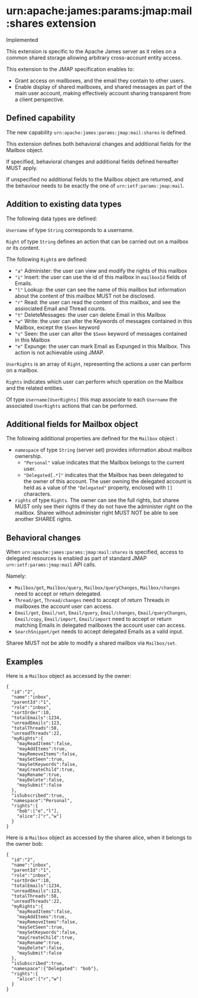 # urn:apache:james:params:jmap:mail:shares extension

<aside class="notice">
  Implemented
</aside>

This extension is specific to the Apache James server as it relies on a common shared storage allowing arbitrary cross-account entity access.

This extension to the JMAP specification enables to:

 - Grant access on mailboxes, and the email they contain to other users.
 - Enable display of shared mailboxes, and shared messages as part of the main user account, making effectively account sharing transparent from a client perspective.

## Defined capability

The new capability `urn:apache:james:params:jmap:mail:shares` is defined.

This extension defines both behavioral changes and additional fields for the Mailbox object.

If specified, behavioral changes and additional fields defined hereafter MUST apply.

If unspecified no additional fields to the Mailbox object are returned, and the behaviour needs to be exactly the one of `urn:ietf:params:jmap:mail`.

## Addition to existing data types

The following data types are defined:

`Username` of type `String` corresponds to a username.

`Right` of type `String` defines an action that can be carried out on a mailbox or its content.

The following `Right`s are defined:

 - `"a"` Administer: the user can view and modify the rights of this mailbox
 - `"i"` Insert: the user can use the id of this mailbox in `mailboxId` fields of Emails.
 - `"l"` Lookup: the user can see the name of this mailbox but information about the content of this mailbox MUST not be disclosed.
 - `"r"` Read: the user can read the content of this mailbox, and see the assiociated Email and Thread counts.
 - `"t"` DeleteMessages: the user can delete Email in this Mailbox
 - `"w"` Write: the user can alter the Keywords of messages contained in this Mailbox, except the `$Seen` keyword
 - `"s"` Seen: the user can alter the `$Seen` keyword of messages contained in this Mailbox
 - `"e"` Expunge: the user can mark Email as Expunged in this Mailbox. This action is not achievable using JMAP.

`UserRights` is an array of `Right`, representing the actions a user can perform on a mailbox.

`Rights` indicates which user can perform which operation on the Mailbox and the related entities.

Of type `Username[UserRights]` this map associate to each `Username` the associated `UserRights` actions that can be performed.

## Additional fields for Mailbox object

The following additional properties are defined for the `Mailbox` object :

 - `namespace` of type `String` (server set) provides information about mailbox ownership.
   - `"Personal"` value indicates that the Mailbox belongs to the current user.
   - `"Delegated[.*]"` indicates that the Mailbox has been delegated to the owner of this account. The user owning the delegated account is held as a value of the `"Delegated"` property, enclosed with `[]` characters.
 - `rights` of type `Rights`. The owner can see the full rights, but sharee MUST only see their rights if they do not have the administer right on the mailbox. Sharee without administer right MUST NOT be able to see another SHAREE rights.

## Behavioral changes

When `urn:apache:james:params:jmap:mail:shares` is specified, access to delegated resources is enabled as part of standard JMAP `urn:ietf:params:jmap:mail` API calls.

Namely:

 - `Mailbox/get`, `Mailbox/query`, `Mailbox/queryChanges`, `Mailbox/changes` need to accept or return delegated.
 - `Thread/get`, `Thread/changes` need to accept of return Threads in mailboxes the account user can access.
 - `Email/get`, `Email/set`, `Email/query`, `Email/changes`, `Email/queryChanges`, `Email/copy`, `Email/import`, `Email/import` need to accept or return matching Emails in delegated mailboxes the account user can access.
 - `SearchSnippet/get` needs to accept delegated Emails as a valid input.

Sharee MUST not be able to modify a shared mailbox via `Mailbox/set`.

## Examples

Here is a `Mailbox` object as accessed by the owner:

```
{
  "id":"2",
  "name":"inbox",
  "parentId":"1",
  "role":"inbox",
  "sortOrder":10,
  "totalEmails":1234,
  "unreadEmails":123,
  "totalThreads":58,
  "unreadThreads":22,
  "myRights":{
    "mayReadItems":false,
    "mayAddItems":true,
    "mayRemoveItems":false,
    "maySetSeen":true,
    "maySetKeywords":false,
    "mayCreateChild":true,
    "mayRename":true,
    "mayDelete":false,
    "maySubmit":false
  },
  "isSubscribed":true,
  "namespace":"Personal",
  "rights":{
    "bob":["e","l"],
    "alice":["r","w"]
  }
}
```

Here is a `Mailbox` object as accessed by the sharee alice, when it belongs to the owner bob:

```
{
  "id":"2",
  "name":"inbox",
  "parentId":"1",
  "role":"inbox",
  "sortOrder":10,
  "totalEmails":1234,
  "unreadEmails":123,
  "totalThreads":58,
  "unreadThreads":22,
  "myRights":{
    "mayReadItems":false,
    "mayAddItems":true,
    "mayRemoveItems":false,
    "maySetSeen":true,
    "maySetKeywords":false,
    "mayCreateChild":true,
    "mayRename":true,
    "mayDelete":false,
    "maySubmit":false
  },
  "isSubscribed":true,
  "namespace":{"Delegated": "bob"},
  "rights":{
    "alice":["r","w"]
  }
}
```
